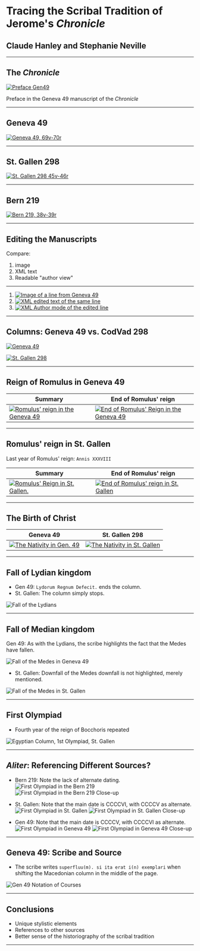 # Tracing the Scribal Tradition of Jerome's *Chronicle* #

## Claude Hanley and Stephanie Neville

***


## The *Chronicle*


[![Preface Gen49](prefgen49.png)](prefgen49.png)


Preface in the Geneva 49 manuscript of the *Chronicle*

***

## Geneva 49

[![Geneva 49, 69v-70r](gen49.png)](gen49.png)


***

## St. Gallen 298

[![St. Gallen 298 45v-46r](stgallen298.jpg)](stgallen298.jpg)

***

## Bern 219


[![Bern 219, 38v-39r](bern219.png)](bern219.png)

***

## Editing the Manuscripts

Compare:

1. image 
2. XML text
3. Readable "author view"

*** 

1. [![Image of a line from Geneva 49](linegen49.jpg)](linegen49.jpg)
2. [![XML edited text of the same line](xmlgen49.jpg)](xmlgen49.jpg)
3. [![XML Author mode of the edited line](authormodegen49.png)](authormodegen49.png)

***



## Columns: Geneva 49 vs. CodVad 298

[![Geneva 49](columnsgen49.jpg)](columnsgen49.jpg)

[![St. Gallen 298](columnsstgallen298.png)](columnsstgallen298.png)

***

## Reign of Romulus in Geneva 49


| Summary | End of Romulus' reign |  
|  ------	| ------	|  
| [![Romulus’ reign in the Geneva 49](romulusgen49.png)](romulusgen49.png)  | [![End of Romulus' Reign in the Geneva 49](romendgen49.png)](romendgen49.png) |

***

## Romulus' reign in St. Gallen ##


Last year of Romulus' reign:   `Annis XXXVIII` 

| Summary | End of Romulus' reign |  
|  ------	| ------	|  
| [![ Romulus' Reign in St. Gallen.](romulusstgallen298.png)](romulusstgallen298.png)  | [![End of Romulus' reign in St. Gallen](romendstgallen298.png)](romendstgallen298.png) |

***

## The Birth of Christ


| Geneva 49 | St. Gallen 298 |  
|  ------	| ------	|  
|  [![The Nativity in Gen. 49](jesusgen49.png)](jesusgen49.png) | [![The Nativity in St. Gallen](jesusstgallen298.png)](jesusstgallen298.png) |

***

## Fall of Lydian kingdom

- Gen 49:  `Lydorum Regnum Defecit.` ends the column.
- St. Gallen: The column simply stops.

![Fall of the Lydians](FalloftheMedes_St.GallenandGen49.png)

***

## Fall of Median kingdom ##


Gen 49: As with the Lydians, the scribe highlights the fact that the Medes have fallen.

![Fall of the Medes in Geneva 49](medesgen49.jpg)

- St. Gallen: Downfall of the Medes downfall is not highlighted, merely mentioned.

![Fall of the Medes in St. Gallen](FallofMedes51VCodVad.png)

***

## First Olympiad

- Fourth year of the reign of Bocchoris repeated

![Egyptian Column, 1st Olympiad, St. Gallen](1stolympiadstgallen298.jpg)



***

## *Aliter*: Referencing Different Sources?

- Bern 219: Note the lack of alternate dating.
![First Olympiad in the Bern 219](aliter-1.jpg) ![First Olympiad in the Bern 219 Close-up](aliter-4.jpg)

- St. Gallen: Note that the main date is CCCCVI, with CCCCV as alternate.
![First Olympiad in St. Gallen](aliter-2.jpg) ![First Olympiad in St. Gallen Close-up](aliter-5.jpg)

- Gen 49: Note that the main date is CCCCV, with CCCCVI as alternate.
![First Olympiad in Geneva 49](aliter-3.jpg) ![First Olympiad in Geneva 49 Close-up](aliter-6.jpg)

***

## Geneva 49: Scribe and Source

- The scribe writes `superfluu(m). si ita erat i(n) exemplari` when shifting the Macedonian column in the middle of the page.

![Gen 49 Notation of Courses](sourcegen49.jpg)



***

## Conclusions

- Unique stylistic elements
- References to other sources
- Better sense of the historiography of the scribal tradition

***
